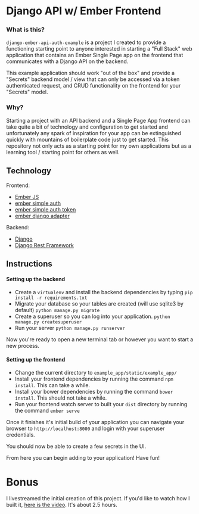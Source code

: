 # Django API w/ Ember Frontend

### What is this?

`django-ember-api-auth-example` is a project I created to provide a functioning starting point to anyone interested in starting a "Full Stack" web application that contains an Ember Single Page app on the frontend that communicates with a Django API on the backend.

This example application should work "out of the box" and provide a "Secrets" backend model / view that can only be accessed via a token authenticated request, and CRUD functionality on the frontend for your "Secrets" model.

### Why?

Starting a project with an API backend and a Single Page App frontend can take quite a bit of technology and configuration to get started and unfortunately any spark of inspiration for your app can be extinguished quickly with mountains of boilerplate code just to get started.  This repository not only acts as a starting point for my own applications but as a learning tool / starting point for others as well.  


## Technology

Frontend:

 - [Ember JS](http://emberjs.com/)
 - [ember simple auth](https://github.com/simplabs/ember-simple-auth)
 - [ember simple auth token](https://github.com/jpadilla/ember-simple-auth-token)
 - [ember django adapter](https://github.com/dustinfarris/ember-django-adapter)

Backend:
 - [Django](https://www.djangoproject.com/)
 - [Django Rest Framework](http://www.django-rest-framework.org/)
 
## Instructions

#### Setting up the backend

 - Create a `virtualenv` and install the backend dependencies by typing `pip install -r requirements.txt`
 - Migrate your database so your tables are created (will use sqlite3 by default) `python manage.py migrate`
 - Create a superuser so you can log into your application. `python manage.py createsuperuser`
 - Run your server `python manage.py runserver`

Now you're ready to open a new terminal tab or however you want to start a new process.

#### Setting up the frontend

 - Change the current directory to `example_app/static/example_app/`
 - Install your frontend dependencies by running the command `npm install`. This can take a while.
 - Install your bower dependencies by running the command `bower install`. This should not take a while.
 - Run your frontend watch server to built your `dist` directory by running the command `ember serve`

Once it finishes it's initial build of your application you can navigate your browser to `http://localhost:8000` and login with your superuser credentials.

You should now be able to create a few secrets in the UI.

From here you can begin adding to your application! Have fun!

# Bonus

I livestreamed the initial creation of this project. If you'd like to watch how I built it, [here is the video](https://www.livecoding.tv/taddeimania/videos/Qqj0W-ember-authentication-w-django). It's about 2.5 hours.
